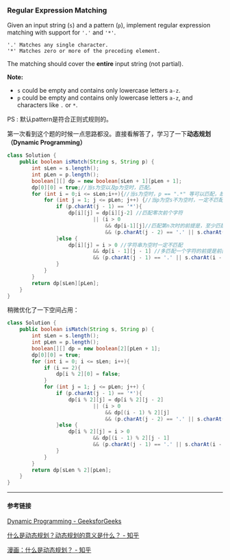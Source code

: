 ### Regular Expression Matching

Given an input string (`s`) and a pattern (`p`), implement regular expression matching with support for `'.'` and `'*'`.

```
'.' Matches any single character.
'*' Matches zero or more of the preceding element.
```

The matching should cover the **entire** input string (not partial).

**Note:**

- `s` could be empty and contains only lowercase letters `a-z`.
- `p` could be empty and contains only lowercase letters `a-z`, and characters like `.` or `*`.

PS : 默认pattern是符合正则式规则的。

第一次看到这个题的时候一点思路都没。直接看解答了，学习了一下**动态规划（Dynamic Programming）**

```java
class Solution {
    public boolean isMatch(String s, String p) {
        int sLen = s.length();
        int pLen = p.length();
        boolean[][] dp = new boolean[sLen + 1][pLen + 1];
        dp[0][0] = true;//当s为空以及p为空时，匹配。
        for (int i = 0;i <= sLen;i++){//当s为空时，p == ".*" 等可以匹配，故从长度0开始。
            for (int j = 1; j <= pLen; j++) {//当p为空s不为空时，一定不匹配，bool数组初始化时已赋值为false，故从长度1开始。	
                if (p.charAt(j - 1) == '*'){
                    dp[i][j] = dp[i][j-2] //匹配零次前个字符
                            || (i > 0
                                && dp[i-1][j]//匹配第n次时的前提是，至少匹配n-1次时已成功
                                && (p.charAt(j - 2) == '.' || s.charAt(i - 1) == p.charAt(j - 2))); //匹配一次前个字符
                }else {
                    dp[i][j] = i > 0 //字符串为空时一定不匹配
                            && dp[i - 1][j - 1] //多匹配一个字符的前提是前面的字符已匹配成功
                            && (p.charAt(j - 1) == '.' || s.charAt(i - 1) == p.charAt(j - 1));//如果Pattern值为'.'时匹配所有，或者两个字符相等
                }
            }
        }
        return dp[sLen][pLen];
    }
}
```

稍微优化了一下空间占用：

```java
class Solution {
    public boolean isMatch(String s, String p) {
        int sLen = s.length();
        int pLen = p.length();
        boolean[][] dp = new boolean[2][pLen + 1];
        dp[0][0] = true;
        for (int i = 0; i <= sLen; i++){
            if (i == 2){
                dp[i % 2][0] = false;
            }
            for (int j = 1; j <= pLen; j++) {
                if (p.charAt(j - 1) == '*'){
                    dp[i % 2][j] = dp[i % 2][j - 2]
                            || (i > 0
                                && dp[(i - 1) % 2][j]
                                && (p.charAt(j - 2) == '.' || s.charAt(i - 1) == p.charAt(j - 2)));
                }else {
                    dp[i % 2][j] = i > 0
                            && dp[(i - 1) % 2][j - 1]
                            && (p.charAt(j - 1) == '.' || s.charAt(i - 1) == p.charAt(j - 1));
                }
            }
        }
        return dp[sLen % 2][pLen];
    }
}
```

---

#### 参考链接

[Dynamic Programming - GeeksforGeeks](https://www.geeksforgeeks.org/dynamic-programming/)

[什么是动态规划？动态规划的意义是什么？ - 知乎](https://www.zhihu.com/question/23995189)

[漫画：什么是动态规划？ - 知乎](https://zhuanlan.zhihu.com/p/31628866) 

